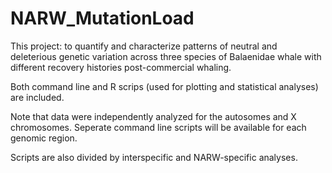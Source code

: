 # NARW_MutationLoad
This project: to quantify and characterize patterns of neutral and deleterious genetic variation across three species of Balaenidae whale with different recovery histories post-commercial whaling.

Both command line and R scrips (used for plotting and statistical analyses) are included. 

Note that data were independently analyzed for the autosomes and X chromosomes. Seperate command line scripts will be available for each genomic region.

Scripts are also divided by interspecific and NARW-specific analyses.
